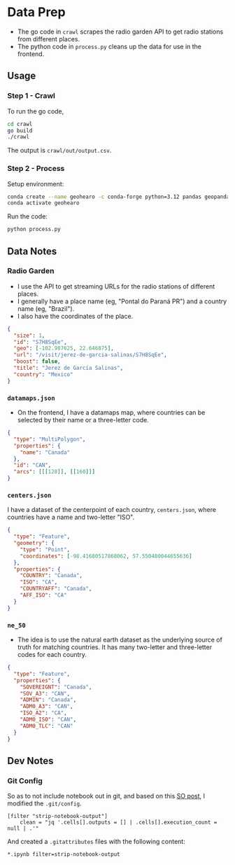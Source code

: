 # Data Prep

- The go code in `crawl` scrapes the radio garden API to get radio stations from different places.
- The python code in `process.py` cleans up the data for use in the frontend.

## Usage

### Step 1 - Crawl

To run the go code,

```sh
cd crawl
go build
./crawl
```

The output is `crawl/out/output.csv`.

### Step 2 - Process

Setup environment:

```sh
conda create --name geohearo -c conda-forge python=3.12 pandas geopandas
conda activate geohearo
```

Run the code:

```sh
python process.py
```

## Data Notes

### Radio Garden

- I use the API to get streaming URLs for the radio stations of different places.
- I generally have a place name (eg, "Pontal do Paraná PR") and a country name (eg, "Brazil").
- I also have the coordinates of the place.

```json
{
  "size": 1,
  "id": "S7H8SqEe",
  "geo": [-102.987625, 22.646875],
  "url": "/visit/jerez-de-garcia-salinas/S7H8SqEe",
  "boost": false,
  "title": "Jerez de García Salinas",
  "country": "Mexico"
}
```

### `datamaps.json`

- On the frontend, I have a datamaps map, where countries can be selected by their name or a three-letter code.

```json
{
  "type": "MultiPolygon",
  "properties": {
    "name": "Canada"
  },
  "id": "CAN",
  "arcs": [[[128]], [[160]]]
}
```

### `centers.json`

I have a dataset of the centerpoint of each country, `centers.json`, where countries have a name and two-letter "ISO".

```json
{
  "type": "Feature",
  "geometry": {
    "type": "Point",
    "coordinates": [-98.41680517868062, 57.550480044655636]
  },
  "properties": {
    "COUNTRY": "Canada",
    "ISO": "CA",
    "COUNTRYAFF": "Canada",
    "AFF_ISO": "CA"
  }
}
```

### `ne_50`

- The idea is to use the natural earth dataset as the underlying source of truth for matching countries. It has many two-letter and three-letter codes for each country.

```json
{
  "type": "Feature",
  "properties": {
    "SOVEREIGNT": "Canada",
    "SOV_A3": "CAN",
    "ADMIN": "Canada",
    "ADM0_A3": "CAN",
    "ISO_A2": "CA",
    "ADM0_ISO": "CAN",
    "ADM0_TLC": "CAN"
  }
}
```

## Dev Notes

### Git Config

So as to not include notebook out in git, and based on this [SO post](https://stackoverflow.com/a/58004619/7576819), I modified the `.git/config`.

```properties
[filter "strip-notebook-output"]
    clean = "jq '.cells[].outputs = [] | .cells[].execution_count = null | .'"
```

And created a `.gitattributes` files with the following content:

```properties
*.ipynb filter=strip-notebook-output
```
